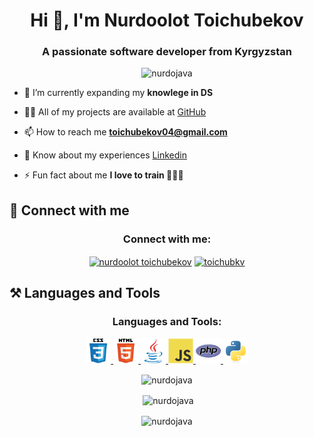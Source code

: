 <h1 align="center">Hi 👋, I'm Nurdoolot Toichubekov</h1>
<h3 align="center">A passionate software developer from Kyrgyzstan</h3>

<p align="center"> <img src="https://komarev.com/ghpvc/?username=nurdojava&label=Profile%20views&color=0e75b6&style=flat" alt="nurdojava" /> </p>

- 🔭 I’m currently expanding my **knowlege in DS**

- 👨‍💻 All of my projects are available at [GitHub](https://github.com/NurdoJAVA)

- 📫 How to reach me **toichubekov04@gmail.com**

- 📄 Know about my experiences [Linkedin](https://www.linkedin.com/in/nurdoolot-toichubekov/)

- ⚡ Fun fact about me **I love to train 🏋🏻‍♂️**

## 🔗 Connect with me
<h3 align="center">Connect with me:</h3>
<p align="center">
<a href="https://linkedin.com/in/nurdoolot toichubekov" target="blank"><img align="center" src="https://raw.githubusercontent.com/rahuldkjain/github-profile-readme-generator/master/src/images/icons/Social/linked-in-alt.svg" alt="nurdoolot toichubekov" height="30" width="40" /></a>
<a href="https://instagram.com/toichubkv" target="blank"><img align="center" src="https://raw.githubusercontent.com/rahuldkjain/github-profile-readme-generator/master/src/images/icons/Social/instagram.svg" alt="toichubkv" height="30" width="40" /></a>
</p>

## ⚒️ Languages and Tools
<h3 align="center">Languages and Tools:</h3>
<p align="center"> <a href="https://www.w3schools.com/css/" target="_blank" rel="noreferrer"> <img src="https://raw.githubusercontent.com/devicons/devicon/master/icons/css3/css3-original-wordmark.svg" alt="css3" width="40" height="40"/> </a> <a href="https://www.w3.org/html/" target="_blank" rel="noreferrer"> <img src="https://raw.githubusercontent.com/devicons/devicon/master/icons/html5/html5-original-wordmark.svg" alt="html5" width="40" height="40"/> </a> <a href="https://www.java.com" target="_blank" rel="noreferrer"> <img src="https://raw.githubusercontent.com/devicons/devicon/master/icons/java/java-original.svg" alt="java" width="40" height="40"/> </a> <a href="https://developer.mozilla.org/en-US/docs/Web/JavaScript" target="_blank" rel="noreferrer"> <img src="https://raw.githubusercontent.com/devicons/devicon/master/icons/javascript/javascript-original.svg" alt="javascript" width="40" height="40"/> </a> <a href="https://www.php.net" target="_blank" rel="noreferrer"> <img src="https://raw.githubusercontent.com/devicons/devicon/master/icons/php/php-original.svg" alt="php" width="40" height="40"/> </a> <a href="https://www.python.org" target="_blank" rel="noreferrer"> <img src="https://raw.githubusercontent.com/devicons/devicon/master/icons/python/python-original.svg" alt="python" width="40" height="40"/> </a>


</p>

<p align="center"><img align="center" src="https://github-readme-stats.vercel.app/api/top-langs?username=nurdojava&show_icons=true&locale=en&layout=compact" alt="nurdojava" /></p>

<p align="center">&nbsp;<img align="center" src="https://github-readme-stats.vercel.app/api?username=nurdojava&show_icons=true&locale=en" alt="nurdojava" /></p>

<p align="center"><img align="center" src="https://github-readme-streak-stats.herokuapp.com/?user=nurdojava&" alt="nurdojava" /></p>
